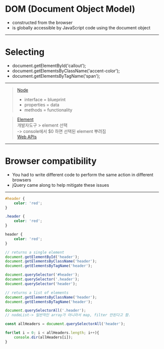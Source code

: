 # DOM (Document Object Model)
- constructed from the browser
- is globally accessible by JavaScript code using the document object
---
# Selecting
- document.getElementById('callout');
- document.getElementsByClassName('accent-color');
- document.getElementsByTagName('span');
---
> [Node](https://developer.mozilla.org/en-US/docs/Web/API/Node)
> - interface = blueprint
> - properties = data
> - methods = functionality  

> [Element](https://developer.mozilla.org/en-US/docs/Web/API/Element)  
> 개발자도구 > element 선택  
> ->  console에서 $0 하면 선택된 element 뿌려짐   
> [Web APIs](https://developer.mozilla.org/en-US/docs/Web/API)
---
# Browser compatibility
- You had to write different code to perform the same action in different browsers
- jQuery came along to help mitigate these issues
---
```css
#header {
    color: 'red';
}

.header {
    color: 'red';
}

header {
    color: 'red';
}
```
```js
// returns a single element
document.getElementById('header');
document.getElementsByClassName('header');
document.getElementsByTagName('header');

document.querySelector('#header');
document.querySelector('.header');
document.querySelector('header');

// returns a list of elements
document.getElementsByClassName('header');
document.getElementsByTagName('header');

document.querySelectorAll('.header');
// nodeList-> 일반적인 array가 아니라서 map, filter 안된다고 함.

const allHeaders = document.querySelectorAll('header');

for(let i = 0; i < allHeaders.length; i++){
    console.dir(allHeaders[i]);
}
```